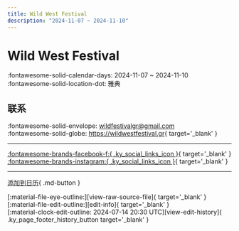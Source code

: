 ```yaml
---
title: Wild West Festival
description: "2024-11-07 ~ 2024-11-10"
---
```


# Wild West Festival 

:fontawesome-solid-calendar-days: 2024-11-07 ~ 2024-11-10  
:fontawesome-solid-location-dot: 雅典  

## 联系

:fontawesome-solid-envelope: <wildfestivalgr@gmail.com>  
:fontawesome-solid-globe: <https://wildwestfestival.gr>{ target='_blank' }  

---

 [:fontawesome-brands-facebook-f:{ .ky_social_links_icon }](https://www.facebook.com/wildwestfestival.gr){ target='_blank' } [:fontawesome-brands-instagram:{ .ky_social_links_icon }](https://instagram.com/wildwestfestival){ target='_blank' }

---

[添加到日历](https://swing.news/ics/zh-Hans/2024/gr/wild-west-festival-2024.ics){ .md-button }

<div class="ky_page_footer" markdown>
<div class="ky_page_footer_trailing" markdown="span">
[:material-file-eye-outline:][view-raw-source-file]{ target='_blank' }
[:material-file-edit-outline:][edit-info]{ target='_blank' }
</div>
<div class="ky_page_footer_leading" markdown="span">
[:material-clock-edit-outline: 2024-07-14 20:30 UTC][view-edit-history]{ .ky_page_footer_history_button target='_blank' }
</div>
</div>

[view-raw-source-file]: https://github.com/swingdance/events/blob/main/2024/gr/wild-west-festival-2024.json "查看原始源文件"
[edit-info]: https://github.com/swingdance/events/issues/new?assignees=&labels=update+event&projects=&template=03-update_entity.yml&title=%5B2024%2Fgr%5D%20Wild%20West%20Festival&region=gr&year=2024&id=wild-west-festival-2024&name=Wild%20West%20Festival&org_id= "编辑信息"

[view-edit-history]: https://github.com/swingdance/events/commits/main/2024/gr/wild-west-festival-2024.json "查看编辑历史"
